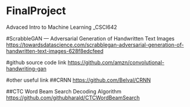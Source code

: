 # FinalProject
Advaced Intro to Machine Learning _CSCI642

#ScrabbleGAN — Adversarial Generation of Handwritten Text Images
https://towardsdatascience.com/scrabblegan-adversarial-generation-of-handwritten-text-images-628f8edcfeed

#github source code link
https://github.com/amzn/convolutional-handwriting-gan

#other useful link
##CRNN
https://github.com/Belval/CRNN

##CTC Word Beam Search Decoding Algorithm
https://github.com/githubharald/CTCWordBeamSearch
